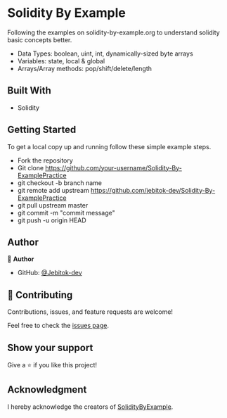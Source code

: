 # Solidity By Example 
 Following the examples on solidity-by-example.org to understand solidity basic concepts better.

 - Data Types: boolean, uint, int, dynamically-sized byte arrays
 - Variables: state, local & global
 - Arrays/Array methods: pop/shift/delete/length

 
## Built With

- Solidity

<!-- ## Live Demo -->

## Getting Started

To get a local copy up and running follow these simple example steps.

- Fork the repository
- Git clone https://github.com/your-username/Solidity-By-ExamplePractice
- git checkout -b branch name
- git remote add upstream https://github.com/jebitok-dev/Solidity-By-ExamplePractice
- git pull upstream master
- git commit -m "commit message"
- git push -u origin HEAD

## Author

👤 **Author**

- GitHub: [@Jebitok-dev](https://github.com/Jebitok-dev)

## 🤝 Contributing

Contributions, issues, and feature requests are welcome!

Feel free to check the [issues page](issues/).

## Show your support

Give a ⭐️ if you like this project!

## Acknowledgment

 I hereby acknowledge the creators of [SolidityByExample](https://solidity-by-example.org).
